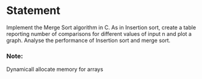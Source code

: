 # Statement
Implement the Merge Sort algorithm in C. As in Insertion sort, create a table reporting number of comparisons  for different values of input n and plot a graph.
Analyse the performance of Insertion sort and merge sort.

### Note:
 Dynamicall allocate memory for arrays